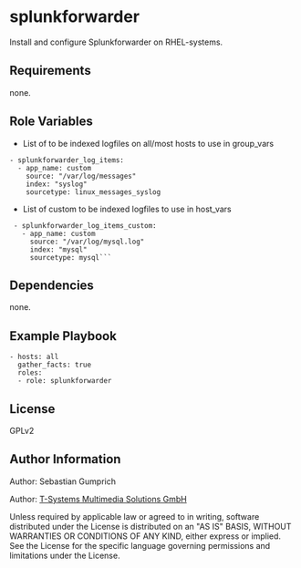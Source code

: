 splunkforwarder
=========

Install and configure Splunkforwarder on RHEL-systems.

Requirements
------------
none.

Role Variables
--------------
- List of to be indexed logfiles on all/most hosts to use in group_vars
```
- splunkforwarder_log_items:
  - app_name: custom
    source: "/var/log/messages"
    index: "syslog"
    sourcetype: linux_messages_syslog
```

- List of custom to be indexed logfiles to use in host_vars
```
 - splunkforwarder_log_items_custom:
   - app_name: custom
     source: "/var/log/mysql.log"
     index: "mysql"
     sourcetype: mysql```
```
Dependencies
------------
none.

Example Playbook
----------------
```
- hosts: all
  gather_facts: true
  roles:
  - role: splunkforwarder
```

License
-------

GPLv2

Author Information
------------------

Author: Sebastian Gumprich

Author: [T-Systems Multimedia Solutions GmbH](http://www.t-systems-mms.com/)


Unless required by applicable law or agreed to in writing, software distributed under the License is distributed on an "AS IS" BASIS, WITHOUT WARRANTIES OR CONDITIONS OF ANY KIND, either express or implied. See the License for the specific language governing permissions and limitations under the License.
